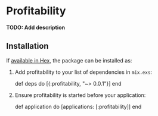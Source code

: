 # Profitability

**TODO: Add description**

## Installation

If [available in Hex](https://hex.pm/docs/publish), the package can be installed as:

  1. Add profitability to your list of dependencies in `mix.exs`:

        def deps do
          [{:profitability, "~> 0.0.1"}]
        end

  2. Ensure profitability is started before your application:

        def application do
          [applications: [:profitability]]
        end
